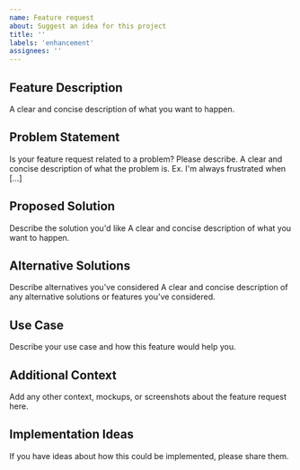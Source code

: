 ```yaml
---
name: Feature request
about: Suggest an idea for this project
title: ''
labels: 'enhancement'
assignees: ''
---
```


## Feature Description
A clear and concise description of what you want to happen.

## Problem Statement
Is your feature request related to a problem? Please describe.
A clear and concise description of what the problem is. Ex. I'm always frustrated when [...]

## Proposed Solution
Describe the solution you'd like
A clear and concise description of what you want to happen.

## Alternative Solutions
Describe alternatives you've considered
A clear and concise description of any alternative solutions or features you've considered.

## Use Case
Describe your use case and how this feature would help you.

## Additional Context
Add any other context, mockups, or screenshots about the feature request here.

## Implementation Ideas
If you have ideas about how this could be implemented, please share them.